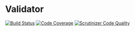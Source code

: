 # Validator

[![Build Status](https://travis-ci.org/egonay/A3_G1_PSR.svg?branch=master)](https://travis-ci.org/egonay/A3_G1_PSR)
[![Code Coverage](https://scrutinizer-ci.com/g/Irvyne/SessionStorage/badges/coverage.png?b=master)](https://scrutinizer-ci.com/g/Irvyne/SessionStorage/?branch=master)
[![Scrutinizer Code Quality](https://scrutinizer-ci.com/g/Irvyne/SessionStorage/badges/quality-score.png?b=master)](https://scrutinizer-ci.com/g/Irvyne/SessionStorage/?branch=master)